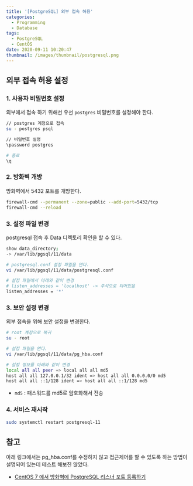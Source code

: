 ```yaml
---
title: '[PostgreSQL] 외부 접속 허용'
categories:
  - Programming
  - Database
tags:
  - PostgreSQL
  - CentOS
date: 2020-09-11 10:20:47
thumbnail: /images/thumbnail/postgresql.png
---
```


## 외부 접속 허용 설정

### 1. 사용자 비밀번호 설정

외부에서 접속 하기 위해선 우선 `postgres` 비밀번호를 설정해야 한다.

```bash
// postgres 계정으로 접속
su - postgres psql

// 비밀번호 설정
\password postgres

# 종료
\q
```

### 2. 방화벽 개방

방화벽에서 5432 포트를 개방한다.

```bash
firewall-cmd --permanent --zone=public --add-port=5432/tcp
firewall-cmd --reload
```

### 3. 설정 파일 변경

postgresql 접속 후 Data 디렉토리 확인을 할 수 있다.

```bash
show data_directory;
-> /var/lib/pgsql/11/data
```

```bash
# postgresql.conf 설정 파일을 연다.
vi /var/lib/pgsql/11/data/postgresql.conf

# 설정 파일에서 아래와 같이 변경
# listen_addresses = 'localhost' -> 주석으로 되어있음
listen_addresses = '*'
```

### 3. 보안 설정 변경

외부 접속을 위해 보안 설정을 변경한다.

```bash
# root 계정으로 복귀
su - root

# 설정 파일을 연다.
vi /var/lib/pgsql/11/data/pg_hba.conf

# 설정 정보를 아래와 같이 변경
local all all peer => local all all md5
host all all 127.0.0.1/32 ident => host all all 0.0.0.0/0 md5
host all all ::1/128 ident => host all all ::1/128 md5
```

- `md5` : 패스워드를 md5로 암호화해서 전송

### 4. 서비스 재시작

```bash
sudo systemctl restart postgresql-11
```

## 참고

아래 링크에서는 pg_hba.conf를 수정하지 않고 접근제어를 할 수 있도록 하는 방법이 설명되어 있는데 테스트 해보진 않았다.

- [CentOS 7 에서 방화벽에 PostgreSQL 리스너 포트 등록하기](https://rastalion.me/centos-7-%EC%97%90%EC%84%9C-%EB%B0%A9%ED%99%94%EB%B2%BD%EC%97%90-postgresql-%EB%A6%AC%EC%8A%A4%EB%84%88-%ED%8F%AC%ED%8A%B8-%EB%93%B1%EB%A1%9D%ED%95%98%EA%B8%B0/)
